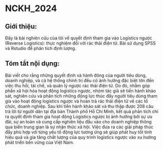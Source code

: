# NCKH_2024
## Giới thiệu:
Đây là bài nghiên cứu của tôi về quyết định tham gia vào Logistics ngược (Reverse Logistics): thực nghiệm đối với rác thải điện tử. Bài sử dụng SPSS và Rstudio để phân tích định lượng.

## Tóm tắt nội dụng:
Bài viết cho rằng những quyết định và hành động của người tiêu dùng, doanh nghiệp, và cả hệ thống chính trị đều có ảnh hưởng đặc biệt lớn đến việc thu hồi, tái chế, và quản lý ngược rác thải điện tử.
Do đó, nhằm góp phần xã hội hóa hoạt động logistics ngược, nhóm tác giả sẽ tiến hành khảo sát, nghiên cứu và phân tích những động lực thúc đẩy người tiêu dùng tham gia vào hoạt động logistics ngược và hoàn trả rác thải điện tử về các tổ chức, doanh nghiệp.
Sau khi tiến hành khảo sát và thu thập được 208 câu trả lời từ người dân tại địa bàn Thành phố Hồ Chí Minh, kết quả phân tích chỉ ra quyết định tham gia hoạt động Logistics ngược bị ảnh hưởng bởi sự ưu đãi, sự an toàn và cung cấp nghiên liệu đầu vào cho doanh nghiệp thông qua biến trung gian là sự nhận thức xã hội.
Việc đưa ra các giải pháp thúc đẩy phù hợp với từng yếu tố động lực tương ứng sẽ giúp phát huy tốt tính hiệu quả và gia tăng chất lượng của quy trình logistics ngược vào xu hướng phát triển bền vững của Việt Nam.
